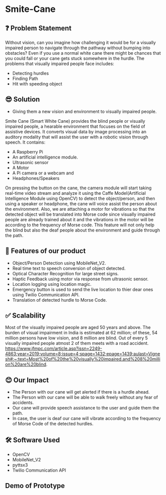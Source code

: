 # Smite-Cane

## ❓ Problem Statement

Without vision, can you imagine how challenging it would be for a visually impaired person to navigate through the pathway without bumping into obstacles?
Even if you use a normal white cane there might be chances that you could fall or your cane gets stuck somewhere in the hurdle.
The problems that visually impaired people face includes:
* Detecting hurdles
* Finding Path
* Hit with speeding object

## 😎 Solution

* Giving them a new vision and environment to visually impaired people. 

Smite Cane (Smart White Cane) provides the blind people or visually impaired people, a hearable environment that focuses on the field of assistive devices.
It converts visual data by image processing into an auditory modality that will assist the user with a robotic vision through speech.
It contains: 
* A Raspberry Pi 
* An artificial intelligence module.
* Ultrasonic sensor
* A Motor
* A Pi camera or a webcam and 
* Headphones/Speakers

On pressing the button on the cane, the camera module will start taking real-time video stream and analyze it using the Caffe Model(Artificial Intelligence Module using OpenCV) to detect the object/person, and then using a speaker or headphone, the cane will voice assist the person about the environment. 
Also, we are attaching a motor for vibrations so that the detected object will be translated into Morse code since visually impaired people are already trained about it and the vibrations in the motor will be according to the frequency of Morse code. This feature will not only help the blind but also the deaf people about the environment and guide through the path.

## 🌟 Features of our product

* Object/Person Detection using MobileNet_V2.
* Real time text to speech conversion of object detected.
* Optical Character Recognition for large street signs.
* Haptic Feedback using motor via response from ultrasonic sensor.
* Location logging using location magic.
* Emergency button is used to send the live location to thier dear ones using Twilio Communication API.
* Translation of detected hurdle to Morse Code.

## ✅ Scalability

Most of the visually impaired people are aged 50 years and above. The burden of visual impairment in India is estimated at 62 million; of these, 54 million persons have low vision, and 8 million are blind.
Out of every 5 visually impaired people atmost 2 of them meets with a road accident.
https://www.jfmpc.com/article.asp?issn=2249-4863;year=2019;volume=8;issue=4;spage=1432;epage=1439;aulast=Vignesh#:~:text=Most%20of%20the%20visually%20impaired,and%208%20million%20are%20blind.

## 😊 Our Impact

* The Person with our cane will get alerted if there is a hurdle ahead. 
* The Person with our cane will be able to walk freely without any fear of accidents.
* Our cane will provide speech assistance to the user and guide them the path.
* In case, the user is deaf our cane will vibrate according to the frequency of Morse Code of the detected hurdles.

## 🛠️ Software Used

* OpenCV
* MobileNet_V2
* pyttsx3
* Twilio Communication API

## Demo of Prototype
